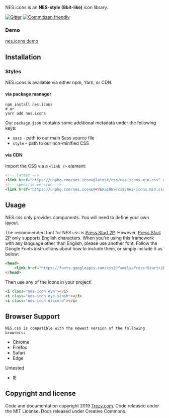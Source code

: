 NES.icons is an **NES-style (8bit-like)** icon library.

[![Gitter][gitter-badge]][gitter] [![Commitizen friendly][commitizen-badge]][commitizen]

### Demo

[nes.icons demo](https://codepen.io/trezy/pen/qBONKqa)

## Installation

### Styles

NES.icons is available via either npm, Yarn, or CDN.

#### via package manager

```shell
npm install nes.icons
# or
yarn add nes.icons
```

Our `package.json` contains some additional metadata under the following keys:
* `sass` - path to our main Sass source file
* `style` - path to our non-minified CSS

#### via CDN

Import the CSS via a `<link />` element:

```html
<!-- latest -->
<link href="https://unpkg.com/nes.icons@latest/css/nes-icons.min.css" rel="stylesheet" />
<!-- specific version -->
<link href="https://unpkg.com/nes.icons@<VERSION>/css/nes-icons.min.css" rel="stylesheet" />
```

## Usage

NES.css only provides components. You will need to define your own layout.

The recommended font for NES.css is [Press Start 2P](https://fonts.google.com/specimen/Press+Start+2P). However, [Press Start 2P](https://fonts.google.com/specimen/Press+Start+2P) only supports English characters. When you're using this framework with any language other than English, please use another font. Follow the Google Fonts instructions about how to include them, or simply include it as below:

```html
<head>
    <link href="https://fonts.googleapis.com/css2?family=Press+Start+2P&display=swap" rel="stylesheet">
</head>
```

Then use any of the icons in your project!


```html
<i class="nes-icon eye"></i>
<i class="nes-icon eye-slash"></i>
<i class="nes-icon discord"></i>
```

## Browser Support

    NES.css is compatible with the newest version of the following browsers:
* Chrome
* Firefox
* Safari
* Edge

Untested
* IE

## Copyright and license

Code and documentation copyright 2019 [Trezy.com][trezy.com]. Code released under the MIT License. Docs released under Creative Commons.






[commitizen]: http://commitizen.github.io/cz-cli/
[commitizen-badge]: https://img.shields.io/badge/commitizen-friendly-brightgreen.svg
[contributing-document]: CONTRIBUTING.md
[gitter]: https://gitter.im/nostalgic-css/Lobby
[gitter-badge]: https://img.shields.io/gitter/room/nostalgic-css/Lobby.svg
[trezy.com]: https://trezy.com
